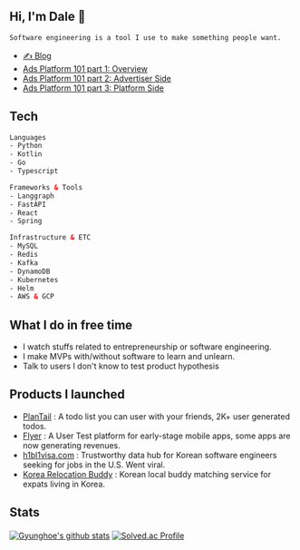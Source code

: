 ## Hi, I'm Dale 👋

```html
Software engineering is a tool I use to make something people want.
```
- [✍️ Blog](https://velog.io/@gyunghoe)
- [Ads Platform 101 part 1: Overview](https://about.daangn.com/blog/archive/%EB%8B%B9%EA%B7%BC-%EA%B4%91%EA%B3%A0%EC%8B%A4-%EB%8F%99%EB%84%A4-%EC%82%AC%EC%9E%A5%EB%8B%98-%EA%B4%91%EA%B3%A0/)
- [Ads Platform 101 part 2: Advertiser Side](https://about.daangn.com/blog/archive/%EB%8B%B9%EA%B7%BC-%EA%B4%91%EA%B3%A0-%EA%B0%9C%EB%B0%9C%EC%9E%90-dsp/)
- [Ads Platform 101 part 3: Platform Side](https://about.daangn.com/blog/archive/%EB%8B%B9%EA%B7%BC-%EA%B4%91%EA%B3%A0%EC%8B%A4-%EA%B0%9C%EB%B0%9C%EC%9E%90-%EC%84%9C%EB%B2%84-%EC%97%94%EC%A7%80%EB%8B%88%EC%96%B4-dsp/)

## Tech

```html
Languages
- Python
- Kotlin
- Go
- Typescript

Frameworks & Tools
- Langgraph
- FastAPI
- React
- Spring

Infrastructure & ETC
- MySQL
- Redis
- Kafka
- DynamoDB
- Kubernetes
- Helm
- AWS & GCP
```

## What I do in free time
- I watch stuffs related to entrepreneurship or software engineering.
- I make MVPs with/without software to learn and unlearn.
- Talk to users I don't know to test product hypothesis


## Products I launched
- [PlanTail](https://github.com/Gummybearr/plantail) : A todo list you can user with your friends, 2K+ user generated todos.
- [Flyer](https://flyer.framer.website/) : A User Test platform for early-stage mobile apps, some apps are now generating revenues.
- [h1bl1visa.com](https://h1bl1visa.com) : Trustworthy data hub for Korean software engineers seeking for jobs in the U.S. Went viral.
- [Korea Relocation Buddy](https://korearelocationbuddy.com) : Korean local buddy matching service for expats living in Korea.
  

## Stats

[![Gyunghoe's github stats](https://github-readme-stats.vercel.app/api?username=Gummybearr&show_icons=true&hide_border=true&count_private=true)](https://github.com/Gummybearr)
[![Solved.ac Profile](http://mazassumnida.wtf/api/v2/generate_badge?boj=gyunghoe)](https://solved.ac/gyunghoe) 　

<!--
**Gummybearr/Gummybearr** is a ✨ _special_ ✨ repository because its `README.md` (this file) appears on your GitHub profile.

Here are some ideas to get you started:

- 🔭 I’m currently working on ...
- 🌱 I’m currently learning ...
- 👯 I’m looking to collaborate on ...
- 🤔 I’m looking for help with ...
- 💬 Ask me about ...
- 📫 How to reach me: ...
- 😄 Pronouns: ...
- ⚡ Fun fact: ...
-->
